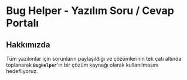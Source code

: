 # Bug Helper - Yazılım Soru / Cevap Portalı #

## Hakkımızda ##
Tüm yazılımlar için sorunların paylaşıldığı ve çözümlerinin tek çatı altında toplanarak **`BugHelper`**'ın bir çözüm kaynağı olarak kullanılmasını hedefliyoruz.